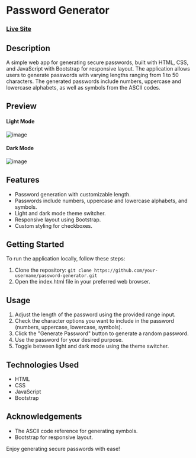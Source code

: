 # Password Generator

### [Live Site](https://generatesecurepassword.netlify.app/)

## Description 
A simple web app for generating secure passwords, built with HTML, CSS, and JavaScript with Bootstrap for responsive layout. The application allows users to generate passwords with varying lengths ranging from 1 to 50 characters. The generated passwords include numbers, uppercase and lowercase alphabets, as well as symbols from the ASCII codes.

## Preview 

#### Light Mode
![image](https://github.com/aiman2022skipq/Password-Generator/assets/111865753/62b9e97d-5282-47d9-83aa-8c90772c2d57)

#### Dark Mode
![image](https://github.com/aiman2022skipq/Password-Generator/assets/111865753/9ed8e368-b231-4152-8871-f7618ebacdb0)

## Features

- Password generation with customizable length.
- Passwords include numbers, uppercase and lowercase alphabets, and symbols.
- Light and dark mode theme switcher.
- Responsive layout using Bootstrap.
- Custom styling for checkboxes.

## Getting Started

To run the application locally, follow these steps:

1. Clone the repository: `git clone https://github.com/your-username/password-generator.git`
2. Open the index.html file in your preferred web browser.

## Usage

1. Adjust the length of the password using the provided range input.
2. Check the character options you want to include in the password (numbers, uppercase, lowercase, symbols).
3. Click the "Generate Password" button to generate a random password.
4. Use the password for your desired purpose.
5. Toggle between light and dark mode using the theme switcher.

## Technologies Used

- HTML
- CSS
- JavaScript
- Bootstrap

## Acknowledgements

- The ASCII code reference for generating symbols.
- Bootstrap for responsive layout.

Enjoy generating secure passwords with ease!
